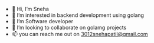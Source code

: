 - 👋 Hi, I’m Sneha
- 👀 I’m interested in backend development using golang
- 🌱 I’m Software developer
- 💞️ I’m looking to collaborate on golamg projects
- 📫 you can reach me out on 3012snehapatil@gmail.com

<!---
Sneha8080/Sneha8080 is a ✨ special ✨ repository because its `README.md` (this file) appears on your GitHub profile.
You can click the Preview link to take a look at your changes.
--->
